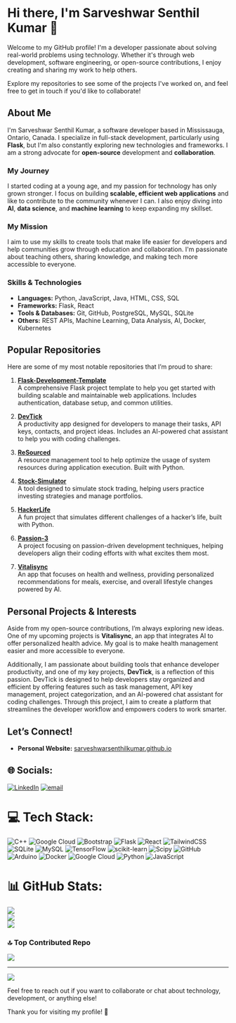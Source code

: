 # Hi there, I'm Sarveshwar Senthil Kumar 👋

Welcome to my GitHub profile! I'm a developer passionate about solving real-world problems using technology. Whether it's through web development, software engineering, or open-source contributions, I enjoy creating and sharing my work to help others.

Explore my repositories to see some of the projects I've worked on, and feel free to get in touch if you'd like to collaborate!

## About Me

I'm Sarveshwar Senthil Kumar, a software developer based in Mississauga, Ontario, Canada. I specialize in full-stack development, particularly using **Flask**, but I'm also constantly exploring new technologies and frameworks. I am a strong advocate for **open-source** development and **collaboration**.

### My Journey

I started coding at a young age, and my passion for technology has only grown stronger. I focus on building **scalable, efficient web applications** and like to contribute to the community whenever I can. I also enjoy diving into **AI**, **data science**, and **machine learning** to keep expanding my skillset.

### My Mission

I aim to use my skills to create tools that make life easier for developers and help communities grow through education and collaboration. I'm passionate about teaching others, sharing knowledge, and making tech more accessible to everyone.

### Skills & Technologies

- **Languages:** Python, JavaScript, Java, HTML, CSS, SQL
- **Frameworks:** Flask, React
- **Tools & Databases:** Git, GitHub, PostgreSQL, MySQL, SQLite
- **Others:** REST APIs, Machine Learning, Data Analysis, AI, Docker, Kubernetes

## Popular Repositories

Here are some of my most notable repositories that I’m proud to share:

1. **[Flask-Development-Template](https://github.com/SarveshwarSenthilKumar/Flask-Development-Template)**  
   A comprehensive Flask project template to help you get started with building scalable and maintainable web applications. Includes authentication, database setup, and common utilities.

2. **[DevTick](https://github.com/SarveshwarSenthilKumar/DevTick)**  
   A productivity app designed for developers to manage their tasks, API keys, contacts, and project ideas. Includes an AI-powered chat assistant to help you with coding challenges.

3. **[ReSourced](https://github.com/SarveshwarSenthilKumar/ReSourced)**  
   A resource management tool to help optimize the usage of system resources during application execution. Built with Python.

4. **[Stock-Simulator](https://github.com/SarveshwarSenthilKumar/Stock-Simulator)**  
   A tool designed to simulate stock trading, helping users practice investing strategies and manage portfolios.

5. **[HackerLife](https://github.com/SarveshwarSenthilKumar/HackerLife)**  
   A fun project that simulates different challenges of a hacker’s life, built with Python.

6. **[Passion-3](https://github.com/SarveshwarSenthilKumar/Passion-3)**  
   A project focusing on passion-driven development techniques, helping developers align their coding efforts with what excites them most.

7. **[Vitalisync](https://github.com/SarveshwarSenthilKumar/Vitalisync)**  
   An app that focuses on health and wellness, providing personalized recommendations for meals, exercise, and overall lifestyle changes powered by AI.

## Personal Projects & Interests

Aside from my open-source contributions, I’m always exploring new ideas. One of my upcoming projects is **Vitalisync**, an app that integrates AI to offer personalized health advice. My goal is to make health management easier and more accessible to everyone.

Additionally, I am passionate about building tools that enhance developer productivity, and one of my key projects, **DevTick**, is a reflection of this passion. DevTick is designed to help developers stay organized and efficient by offering features such as task management, API key management, project categorization, and an AI-powered chat assistant for coding challenges. Through this project, I aim to create a platform that streamlines the developer workflow and empowers coders to work smarter.

## Let’s Connect!

- **Personal Website:** [sarveshwarsenthilkumar.github.io](https://sarveshwarsenthilkumar.github.io)

  
## 🌐 Socials:
[![LinkedIn](https://img.shields.io/badge/LinkedIn-%230077B5.svg?logo=linkedin&logoColor=white)](https://linkedin.com/in/SarveshwarSenthilKumar) [![email](https://img.shields.io/badge/Email-D14836?logo=gmail&logoColor=white)](mailto:Sarveshwar313@gmail.com) 

# 💻 Tech Stack:
![C++](https://img.shields.io/badge/c++-%2300599C.svg?style=for-the-badge&logo=c%2B%2B&logoColor=white) ![Google Cloud](https://img.shields.io/badge/GoogleCloud-%234285F4.svg?style=for-the-badge&logo=google-cloud&logoColor=white) ![Bootstrap](https://img.shields.io/badge/bootstrap-%238511FA.svg?style=for-the-badge&logo=bootstrap&logoColor=white) ![Flask](https://img.shields.io/badge/flask-%23000.svg?style=for-the-badge&logo=flask&logoColor=white) ![React](https://img.shields.io/badge/react-%2320232a.svg?style=for-the-badge&logo=react&logoColor=%2361DAFB) ![TailwindCSS](https://img.shields.io/badge/tailwindcss-%2338B2AC.svg?style=for-the-badge&logo=tailwind-css&logoColor=white) ![SQLite](https://img.shields.io/badge/sqlite-%2307405e.svg?style=for-the-badge&logo=sqlite&logoColor=white) ![MySQL](https://img.shields.io/badge/mysql-4479A1.svg?style=for-the-badge&logo=mysql&logoColor=white) ![TensorFlow](https://img.shields.io/badge/TensorFlow-%23FF6F00.svg?style=for-the-badge&logo=TensorFlow&logoColor=white) ![scikit-learn](https://img.shields.io/badge/scikit--learn-%23F7931E.svg?style=for-the-badge&logo=scikit-learn&logoColor=white) ![Scipy](https://img.shields.io/badge/SciPy-%230C55A5.svg?style=for-the-badge&logo=scipy&logoColor=%white) ![GitHub](https://img.shields.io/badge/github-%23121011.svg?style=for-the-badge&logo=github&logoColor=white) ![Arduino](https://img.shields.io/badge/-Arduino-00979D?style=for-the-badge&logo=Arduino&logoColor=white) ![Docker](https://img.shields.io/badge/docker-%230db7ed.svg?style=for-the-badge&logo=docker&logoColor=white) ![Google Cloud](https://img.shields.io/badge/GoogleCloud-%234285F4.svg?style=for-the-badge&logo=google-cloud&logoColor=white) ![Python](https://img.shields.io/badge/python-3670A0?style=for-the-badge&logo=python&logoColor=ffdd54) ![JavaScript](https://img.shields.io/badge/javascript-%23323330.svg?style=for-the-badge&logo=javascript&logoColor=%23F7DF1E)
# 📊 GitHub Stats:
![](https://github-readme-stats.vercel.app/api?username=SarveshwarSenthilKumar&theme=dark&hide_border=false&include_all_commits=true&count_private=true)<br/>
![](https://nirzak-streak-stats.vercel.app/?user=SarveshwarSenthilKumar&theme=dark&hide_border=false)<br/>
![](https://github-readme-stats.vercel.app/api/top-langs/?username=SarveshwarSenthilKumar&theme=dark&hide_border=false&include_all_commits=true&count_private=true&layout=compact)

### 🔝 Top Contributed Repo
![](https://github-contributor-stats.vercel.app/api?username=SarveshwarSenthilKumar&limit=5&theme=dark&combine_all_yearly_contributions=true)

---
[![](https://visitcount.itsvg.in/api?id=SarveshwarSenthilKumar&icon=0&color=0)](https://visitcount.itsvg.in)

<!-- Proudly created with GPRM ( https://gprm.itsvg.in ) -->

Feel free to reach out if you want to collaborate or chat about technology, development, or anything else!

Thank you for visiting my profile! 🚀
